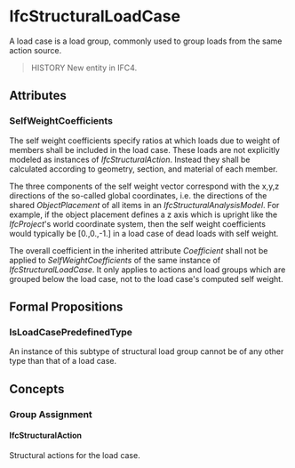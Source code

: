 # IfcStructuralLoadCase

A load case is a load group, commonly used to group loads from the same action source.
<!-- end of short definition -->

> HISTORY New entity in IFC4.

## Attributes

### SelfWeightCoefficients
The self weight coefficients specify ratios at which loads due to weight of members shall be included in the load case. These loads are not explicitly modeled as instances of _IfcStructuralAction_. Instead they shall be calculated according to geometry, section, and material of each member.

The three components of the self weight vector correspond with the x,y,z directions of the so-called global coordinates, i.e. the directions of the shared _ObjectPlacement_ of all items in an _IfcStructuralAnalysisModel_. For example, if the object placement defines a z axis which is upright like the _IfcProject_'s world coordinate system, then the self weight coefficients would typically be [0.,0.,-1.] in a load case of dead loads with self weight.

The overall coefficient in the inherited attribute _Coefficient_ shall not be applied to _SelfWeightCoefficients_ of the same instance of _IfcStructuralLoadCase_. It only applies to actions and load groups which are grouped below the load case, not to the load case's computed self weight.

## Formal Propositions

### IsLoadCasePredefinedType
An instance of this subtype of structural load group cannot be of any other type than that of a load case.

## Concepts

### Group Assignment



#### IfcStructuralAction

Structural actions for the load case.

